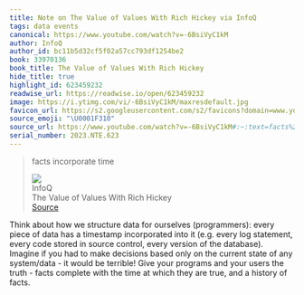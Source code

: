 ```yaml
---
title: Note on The Value of Values With Rich Hickey via InfoQ
tags: data events
canonical: https://www.youtube.com/watch?v=-6BsiVyC1kM
author: InfoQ
author_id: bc11b5d32cf5f02a57cc793df1254be2
book: 33970136
book_title: The Value of Values With Rich Hickey
hide_title: true
highlight_id: 623459232
readwise_url: https://readwise.io/open/623459232
image: https://i.ytimg.com/vi/-6BsiVyC1kM/maxresdefault.jpg
favicon_url: https://s2.googleusercontent.com/s2/favicons?domain=www.youtube.com
source_emoji: "\U0001F310"
source_url: https://www.youtube.com/watch?v=-6BsiVyC1kM#:~:text=facts%20incorporate%20time,facts%20incorporate%20time
serial_number: 2023.NTE.623
---
```

> facts incorporate time
> <div class="quoteback-footer"><div class="quoteback-avatar"><img class="mini-favicon" src="https://s2.googleusercontent.com/s2/favicons?domain=www.youtube.com"></div><div class="quoteback-metadata"><div class="metadata-inner"><span style="display:none">FROM:</span><div aria-label="InfoQ" class="quoteback-author"> InfoQ</div><div aria-label="The Value of Values With Rich Hickey" class="quoteback-title"> The Value of Values With Rich Hickey</div></div></div><div class="quoteback-backlink"><a target="_blank" aria-label="go to the full text of this quotation" rel="noopener" href="https://www.youtube.com/watch?v=-6BsiVyC1kM#:~:text=facts%20incorporate%20time,facts%20incorporate%20time" class="quoteback-arrow"> Source</a></div></div>

Think about how we structure data for ourselves (programmers): every piece of data has a timestamp incorporated into it (e.g. every log statement, every code stored in source control, every version of the database). Imagine if you had to make decisions based only on the current state of any system/data - it would be terrible! Give your programs and your users the truth - facts complete with the time at which they are true, and a history of facts.